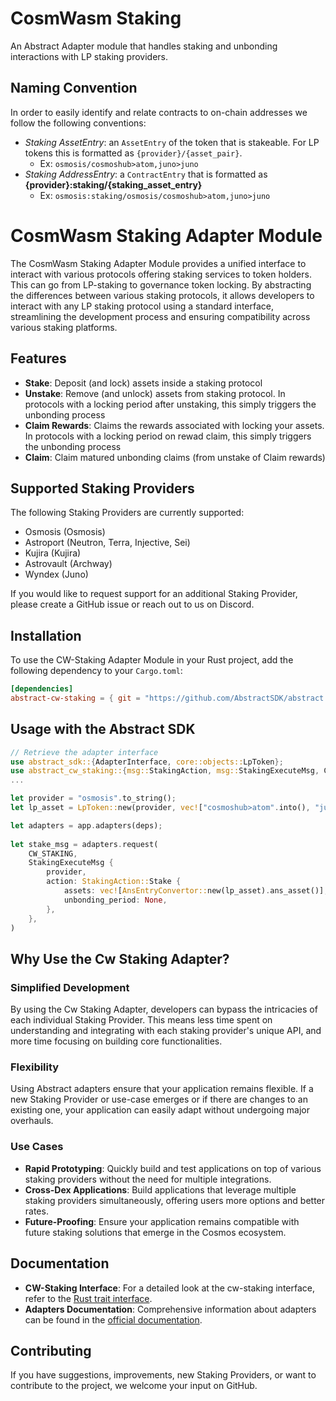 # CosmWasm Staking

An Abstract Adapter module that handles staking and unbonding interactions with LP staking providers. 

## Naming Convention

In order to easily identify and relate contracts to on-chain addresses we follow the following conventions:

- *Staking AssetEntry*: an `AssetEntry` of the token that is stakeable. For LP tokens this is formatted as `{provider}/{asset_pair}`.
    -    Ex: `osmosis/cosmoshub>atom,juno>juno`
- *Staking AddressEntry*: a `ContractEntry` that is formatted as **{provider}:staking/{staking_asset_entry}**
    - Ex: `osmosis:staking/osmosis/cosmoshub>atom,juno>juno`



# CosmWasm Staking Adapter Module

The CosmWasm Staking Adapter Module provides a unified interface to interact with various protocols offering staking services to token holders. This can go from LP-staking to governance token locking. By abstracting the differences between various staking protocols, it allows developers to interact with any LP staking protocol using a standard interface, streamlining the development process and ensuring compatibility across various staking platforms.

## Features

- **Stake**: Deposit (and lock) assets inside a staking protocol
- **Unstake**: Remove (and unlock) assets from staking protocol. In protocols with a locking period after unstaking, this simply triggers the unbonding process
- **Claim Rewards**: Claims the rewards associated with locking your assets. In protocols with a locking period on rewad claim, this simply triggers the unbonding process
- **Claim**: Claim matured unbonding claims (from unstake of Claim rewards)

## Supported Staking Providers

The following Staking Providers are currently supported:

- Osmosis (Osmosis)
- Astroport (Neutron, Terra, Injective, Sei)
- Kujira (Kujira)
- Astrovault (Archway)
- Wyndex (Juno)

If you would like to request support for an additional Staking Provider, please create a GitHub issue or reach out to us on Discord.

## Installation

To use the CW-Staking Adapter Module in your Rust project, add the following dependency to your `Cargo.toml`:

```toml
[dependencies]
abstract-cw-staking = { git = "https://github.com/AbstractSDK/abstract.git", tag="<latest-tag>", default-features = false }
```

## Usage with the Abstract SDK

```rust
// Retrieve the adapter interface
use abstract_sdk::{AdapterInterface, core::objects::LpToken};
use abstract_cw_staking::{msg::StakingAction, msg::StakingExecuteMsg, CW_STAKING};
...

let provider = "osmosis".to_string();
let lp_asset = LpToken::new(provider, vec!["cosmoshub>atom".into(), "juno>juno".into()]));

let adapters = app.adapters(deps);  
   
let stake_msg = adapters.request(  
    CW_STAKING,  
    StakingExecuteMsg {
        provider,
        action: StakingAction::Stake {  
            assets: vec![AnsEntryConvertor::new(lp_asset).ans_asset()],  
            unbonding_period: None,
        },
    },
)
```

## Why Use the Cw Staking Adapter?

### Simplified Development
By using the Cw Staking Adapter, developers can bypass the intricacies of each individual Staking Provider. This means less time spent on understanding and integrating with each staking provider's unique API, and more time focusing on building core functionalities.

### Flexibility
Using Abstract adapters ensure that your application remains flexible. If a new Staking Provider or use-case emerges or if there are changes to an existing one, your application can easily adapt without undergoing major overhauls.

### Use Cases
- **Rapid Prototyping**: Quickly build and test applications on top of various staking providers without the need for multiple integrations.
- **Cross-Dex Applications**: Build applications that leverage multiple staking providers simultaneously, offering users more options and better rates.
- **Future-Proofing**: Ensure your application remains compatible with future staking solutions that emerge in the Cosmos ecosystem.

## Documentation

- **CW-Staking Interface**: For a detailed look at the cw-staking interface, refer to the [Rust trait interface](https://github.com/AbstractSDK/abstract/blob/bcf26f2f446478fd2825de5b187321dc9a626341/modules/contracts/adapters/cw-staking/src/api.rs#L43).
- **Adapters Documentation**: Comprehensive information about adapters can be found in the [official documentation](https://docs.abstract.money/framework/module_types.html#adapters).

## Contributing

If you have suggestions, improvements, new Staking Providers, or want to contribute to the project, we welcome your input on GitHub.
